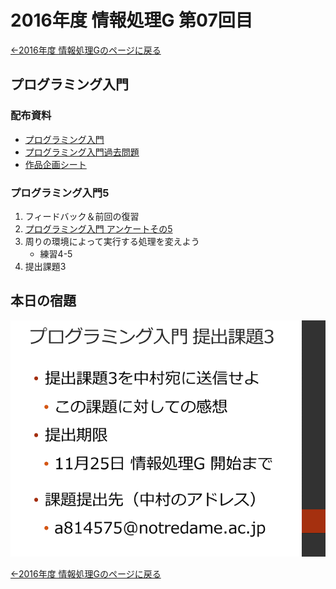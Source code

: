 #  2016年度 情報処理G 第07回目

[←2016年度 情報処理Gのページに戻る](../2016infoG.md)

## プログラミング入門

### 配布資料

- [プログラミング入門](programming.pdf)
- [プログラミング入門過去問題](pro-kako.pdf)
- [作品企画シート](06/planningSheet.pdf)

### プログラミング入門5

1. フィードバック＆前回の復習
2. [プログラミング入門 アンケートその5](https://goo.gl/forms/eutEny4Q7DH7zU0e2)
3. 周りの環境によって実行する処理を変えよう
	- 練習4-5
4. 提出課題3

## 本日の宿題

![](07/kadai01.png)

[←2016年度 情報処理Gのページに戻る](../2016infoG.md)